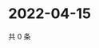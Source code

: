 # 2022-04-15

共 0 条

<!-- BEGIN WEIBO -->
<!-- 最后更新时间 Fri Apr 15 2022 23:00:37 GMT+0800 (China Standard Time) -->

<!-- END WEIBO -->
